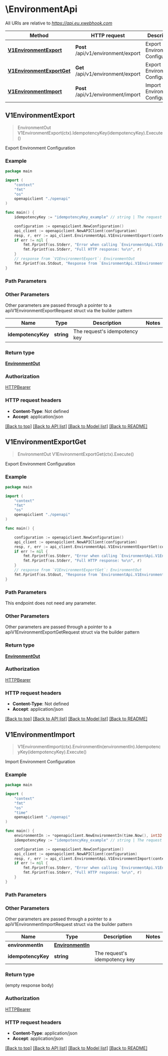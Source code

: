 # \EnvironmentApi

All URIs are relative to *https://api.eu.xwebhook.com*

Method | HTTP request | Description
------------- | ------------- | -------------
[**V1EnvironmentExport**](EnvironmentApi.md#V1EnvironmentExport) | **Post** /api/v1/environment/export | Export Environment Configuration
[**V1EnvironmentExportGet**](EnvironmentApi.md#V1EnvironmentExportGet) | **Get** /api/v1/environment/export | Export Environment Configuration
[**V1EnvironmentImport**](EnvironmentApi.md#V1EnvironmentImport) | **Post** /api/v1/environment/import | Import Environment Configuration



## V1EnvironmentExport

> EnvironmentOut V1EnvironmentExport(ctx).IdempotencyKey(idempotencyKey).Execute()

Export Environment Configuration



### Example

```go
package main

import (
    "context"
    "fmt"
    "os"
    openapiclient "./openapi"
)

func main() {
    idempotencyKey := "idempotencyKey_example" // string | The request's idempotency key (optional)

    configuration := openapiclient.NewConfiguration()
    api_client := openapiclient.NewAPIClient(configuration)
    resp, r, err := api_client.EnvironmentApi.V1EnvironmentExport(context.Background()).IdempotencyKey(idempotencyKey).Execute()
    if err != nil {
        fmt.Fprintf(os.Stderr, "Error when calling `EnvironmentApi.V1EnvironmentExport``: %v\n", err)
        fmt.Fprintf(os.Stderr, "Full HTTP response: %v\n", r)
    }
    // response from `V1EnvironmentExport`: EnvironmentOut
    fmt.Fprintf(os.Stdout, "Response from `EnvironmentApi.V1EnvironmentExport`: %v\n", resp)
}
```

### Path Parameters



### Other Parameters

Other parameters are passed through a pointer to a apiV1EnvironmentExportRequest struct via the builder pattern


Name | Type | Description  | Notes
------------- | ------------- | ------------- | -------------
 **idempotencyKey** | **string** | The request&#39;s idempotency key | 

### Return type

[**EnvironmentOut**](EnvironmentOut.md)

### Authorization

[HTTPBearer](../README.md#HTTPBearer)

### HTTP request headers

- **Content-Type**: Not defined
- **Accept**: application/json

[[Back to top]](#) [[Back to API list]](../README.md#documentation-for-api-endpoints)
[[Back to Model list]](../README.md#documentation-for-models)
[[Back to README]](../README.md)


## V1EnvironmentExportGet

> EnvironmentOut V1EnvironmentExportGet(ctx).Execute()

Export Environment Configuration



### Example

```go
package main

import (
    "context"
    "fmt"
    "os"
    openapiclient "./openapi"
)

func main() {

    configuration := openapiclient.NewConfiguration()
    api_client := openapiclient.NewAPIClient(configuration)
    resp, r, err := api_client.EnvironmentApi.V1EnvironmentExportGet(context.Background()).Execute()
    if err != nil {
        fmt.Fprintf(os.Stderr, "Error when calling `EnvironmentApi.V1EnvironmentExportGet``: %v\n", err)
        fmt.Fprintf(os.Stderr, "Full HTTP response: %v\n", r)
    }
    // response from `V1EnvironmentExportGet`: EnvironmentOut
    fmt.Fprintf(os.Stdout, "Response from `EnvironmentApi.V1EnvironmentExportGet`: %v\n", resp)
}
```

### Path Parameters

This endpoint does not need any parameter.

### Other Parameters

Other parameters are passed through a pointer to a apiV1EnvironmentExportGetRequest struct via the builder pattern


### Return type

[**EnvironmentOut**](EnvironmentOut.md)

### Authorization

[HTTPBearer](../README.md#HTTPBearer)

### HTTP request headers

- **Content-Type**: Not defined
- **Accept**: application/json

[[Back to top]](#) [[Back to API list]](../README.md#documentation-for-api-endpoints)
[[Back to Model list]](../README.md#documentation-for-models)
[[Back to README]](../README.md)


## V1EnvironmentImport

> V1EnvironmentImport(ctx).EnvironmentIn(environmentIn).IdempotencyKey(idempotencyKey).Execute()

Import Environment Configuration



### Example

```go
package main

import (
    "context"
    "fmt"
    "os"
    "time"
    openapiclient "./openapi"
)

func main() {
    environmentIn := *openapiclient.NewEnvironmentIn(time.Now(), int32(123)) // EnvironmentIn | 
    idempotencyKey := "idempotencyKey_example" // string | The request's idempotency key (optional)

    configuration := openapiclient.NewConfiguration()
    api_client := openapiclient.NewAPIClient(configuration)
    resp, r, err := api_client.EnvironmentApi.V1EnvironmentImport(context.Background()).EnvironmentIn(environmentIn).IdempotencyKey(idempotencyKey).Execute()
    if err != nil {
        fmt.Fprintf(os.Stderr, "Error when calling `EnvironmentApi.V1EnvironmentImport``: %v\n", err)
        fmt.Fprintf(os.Stderr, "Full HTTP response: %v\n", r)
    }
}
```

### Path Parameters



### Other Parameters

Other parameters are passed through a pointer to a apiV1EnvironmentImportRequest struct via the builder pattern


Name | Type | Description  | Notes
------------- | ------------- | ------------- | -------------
 **environmentIn** | [**EnvironmentIn**](EnvironmentIn.md) |  | 
 **idempotencyKey** | **string** | The request&#39;s idempotency key | 

### Return type

 (empty response body)

### Authorization

[HTTPBearer](../README.md#HTTPBearer)

### HTTP request headers

- **Content-Type**: application/json
- **Accept**: application/json

[[Back to top]](#) [[Back to API list]](../README.md#documentation-for-api-endpoints)
[[Back to Model list]](../README.md#documentation-for-models)
[[Back to README]](../README.md)

